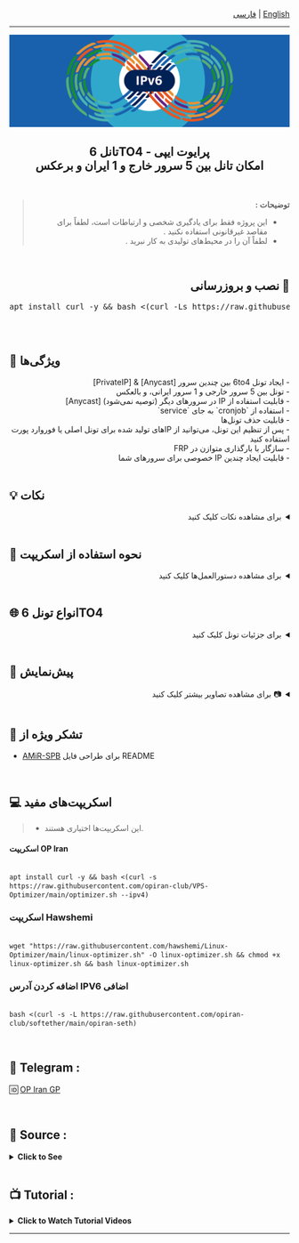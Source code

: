 <div dir="rtl">
  <a href="/README.md">English</a> | <a href="/README-Fa.md">فارسی</a>
</div>


------------------------------------------
<p align="center">
  <picture>
    <source media="(prefers-color-scheme: dark)" srcset="./Media/Pic.png">
    <img alt="6to4" src="./Media/Pic.png">
  </picture>
</p>

<h2 align="center"><strong>تانل 6TO4 - پرایوت ایپی
  <br>
امکان تانل بین 5 سرور خارج و 1 ایران و برعکس
</strong></h2>

<br>

<blockquote dir="rtl">
  <strong>توضیحات :</strong>
  
  - این پروژه فقط برای یادگیری شخصی و ارتباطات است، لطفاً برای مقاصد غیرقانونی استفاده نکنید .
  - لطفاً آن را در محیط‌های تولیدی به کار نبرید .
</blockquote>


  <br>
  
<div dir="rtl">
  <h2>🔧 نصب و بروزرسانی</h2></div>
  <pre>
apt install curl -y && bash <(curl -Ls https://raw.githubusercontent.com/Azumi67/6TO4-PrivateIP_multipleSERVERS/main/6to4.sh --ipv4)
  </pre>
  <br>



## 🌟 ویژگی‌ها 

<div dir="rtl">
  - ایجاد تونل 6to4 بین چندین سرور [Anycast] & [PrivateIP]  <br>
  - تونل بین 5 سرور خارجی و 1 سرور ایرانی، و بالعکس  <br>
  - قابلیت استفاده از IP در سرورهای دیگر (توصیه نمی‌شود) [Anycast]  <br>
  - استفاده از `cronjob` به جای `service`  <br>
  - قابلیت حذف تونل‌ها  <br>
  - پس از تنظیم این تونل، می‌توانید از IPهای تولید شده برای تونل اصلی یا فوروارد پورت استفاده کنید  <br>
  - سازگار با بارگذاری متوازن در FRP  <br>
  - قابلیت ایجاد چندین IP خصوصی برای سرورهای شما
</div>



<br>

## 💡 نکات

<details dir="rtl">
  <summary>برای مشاهده نکات کلیک کنید</summary>
<br>
  <ol style="text-align: right;">
    <li><strong>سرورهای خارجی را ابتدا پیکربندی کنید</strong>
      <p>ابتدا سرورهای خارجی خود را پیکربندی کنید، سپس سرور ایرانی را پیکربندی کنید.</p>
    </li>

  <li><strong>تونل بین 5 سرور خارجی و 1 سرور ایرانی</strong>  
      <p>می‌توانید یک تونل بین 5 سرور خارجی و 1 سرور ایرانی ایجاد کنید، و بالعکس.</p>
    </li>

  <li><strong>استفاده از IPهای خصوصی برای لود بالانسینگ</strong>  
      <p>این IPهای خصوصی می‌توانند برای لود بالانسینگ استفاده شوند که به زودی آن‌ها را ارائه خواهم داد.</p>
    </li>

  <li><strong>رفع مشکلات پینگ بین سرورها</strong>  
      <p>اگر در هنگام ساخت تونل، پینگ بین 5 سرور خارجی و 1 سرور ایرانی کار نمی‌کند، تمامی سرورها را یک‌باره ریبوت کنید. این کار معمولاً مشکل را حل می‌کند.</p>
    </li>

  <li><strong>راه‌حل جایگزین برای مشکلات اتصال</strong>  
      <p>اگر مشکلی در اتصال سرورها وجود داشته باشد (مثلاً در تونل 5 سرور خارجی و 1 سرور ایرانی، سرور 3 مشکل دارد)، تنها سرور 3 را Uninstall کرده و دوباره آن را پیکربندی کنید.</p>
    </li>

  <li><strong>اطمینان از استفاده صحیح از IPها</strong>  
      <p>اطمینان حاصل کنید که از IP صحیح برای هر سرور استفاده می‌کنید تا از بروز خطاها جلوگیری کنید.</p>
      <p>به‌طور مثال، وقتی سرور خارجی 1 و سرور ایرانی را پیکربندی می‌کنید، باید از IP سرور ترکیه برای سرور خارجی 1 استفاده کنید و برای سرور خارجی 2 و سرور ایرانی از IP سرور آلمان استفاده کنید.</p>
    </li>

  <li><strong>SSH یا پینگ از سرور ایرانی به سرورهای خارجی</strong>  
      <p>قبل از راه‌اندازی تونل 6to4، مطمئن شوید که می‌توانید از سرور ایرانی به سرورهای خارجی SSH بزنید یا پینگ بگیرید.</p>
    </li>

  <li><strong>IPهای خصوصی برای هر سرور خارجی</strong>  
      <p>در پیکربندی سرور ایرانی، برای هر سرور خارجی یک IP خصوصی منحصر به فرد خواهید داشت. اطمینان حاصل کنید که این IPها را به‌درستی وارد کنید.</p>
    </li>

  <li><strong>اگر تونل پنل به پنل است</strong>  
      <p>برای تونل‌های پنل به پنل، تنها نیاز به IP سرور خارجی دارید.</p>
    </li>

  <li><strong>اگر از تونل‌های FRP استفاده می‌شود</strong>  
      <p>برای تونل‌های FRP، به IPهای خصوصی هر سرور خارجی در سرور ایرانی نیاز دارید.</p>
    </li>

  <li><strong>باز کردن IPهای خصوصی</strong>  
      <p>اگر تونل پنل به پنل است، باید IPهای خصوصی را باز کنید.</p>
    </li>

  <li><strong>آزمون و خطا برای پیکربندی تونل</strong>  
      <p>با آزمون و خطا می‌توانید تونل‌ها را به‌درستی پیکربندی کنید.</p>
    </li>
  </ol>
</details>



<br>

##  📜 نحوه استفاده از اسکریپت

<details dir="rtl">
  <summary>برای مشاهده دستورالعمل‌ها کلیک کنید</summary>
  
  ### 🛠 ایجاد یک IP خصوصی بین یک سرور خارجی و یک سرور ایرانی
  <details>
    <summary>برای مشاهده جزئیات کلیک کنید</summary>
    
   > ![6TO4-1-1](./Media/1-1.png)

      - ایجاد یک IP خصوصی: از سرور خارجی شروع کنید.  
      - آدرس‌های IPv4 سرورهای خارجی و ایرانی را وارد کنید.  
      - Subnet /64 را وارد کنید.  
      - تعداد IPهای خصوصی مورد نیاز خود را مشخص کنید.  
      - IPهای تولید شده را در Notepad ذخیره کنید تا از آن‌ها در تونل استفاده کنید.  
      - IP خصوصی و سرویس پینگ به طور خودکار ایجاد خواهد شد تا از اختلالات جلوگیری شود.  
      - مراحل مشابه را برای سرور ایرانی تکرار کنید.  

  </details>

  <br>

  ### 🛠 ایجاد یک IP خصوصی بین یک سرور خارجی و 5 سرور ایرانی
  <details>
    <summary>برای مشاهده جزئیات کلیک کنید</summary>

> ![6TO4-1-1](./Media/1F-5IR-F.png)

    🌍 پیکربندی سرور خارجی
    
    - در این تونل، از 2 سرور ایرانی و 1 سرور خارجی استفاده می‌کنیم.  
    - همیشه پیکربندی تونل را از سرور خارجی شروع کنید.  
    - تعداد سرورهای ایرانی خود را وارد کنید (حداکثر تعداد مجاز 5 سرور است).  
    - برای هر سرور ایرانی، همان IP خارجی (مثلاً ترکیه) را وارد کنید.  
    - توجه: اگر از IP ایروان برای سرور ایرانی 1 استفاده کردید، همان IP ایروان را برای پیکربندی سرور ایرانی 1 وارد کنید.  
    - به عنوان مثال، اگر از IP ایروان برای سرور 1 و IP شاتل برای سرور 2 استفاده کردید، در پیکربندی سرور ایرانی، سرور 1 باید از IP ایروان و سرور 2 از IP شاتل استفاده کند، در غیر این صورت تونل برقرار نخواهد شد.  
    - تعداد IPهای مورد نیاز برای هر سرور را وارد کنید.  
    - برای ایجاد cronjob برای سرورها، تعداد سرورها را با فاصله وارد کنید. به عنوان مثال، اگر 2 سرور ایرانی دارید، آن را به صورت (2 1) وارد کنید.  

    ---

> ![6TO4-1-1](./Media/1F-5IR-IR1.jpg)

    🇮🇷 پیکربندی سرور ایرانی 1

    - حالا باید هر سرور ایرانی را به طور جداگانه پیکربندی کنید.  
    - برای مثال، اگر برای سرور ایرانی 1 از IP ایروان استفاده کردیم (از تصویر قبلی)، باید همین IP ایروان را در اینجا نیز برای سرور ایرانی 1 استفاده کنیم.  
    - IP سرور خارجی برای همه سرورهای ایرانی یکسان باقی می‌ماند زیرا تونل از 3 سرور ایرانی و 1 سرور خارجی تشکیل شده است.  
    - تعداد IPهای مورد نیاز برای این سرور را وارد کنید.  

    ---

> ![6TO4-1-1](./Media/1F-5IR-IR2.jpg)

    🇮🇷 پیکربندی سرور ایرانی 2

    - برای سرور ایرانی 2، آن را همانطور که برای سرور ایرانی 1 توضیح داده شد، پیکربندی کنید.  
    - IP سرور خارجی برای همه سرورهای ایرانی یکسان است.  
    - تعداد IPهای مورد نیاز برای این سرور را وارد کنید.  
    - اگر سرور ایرانی سومی دارید، آن را به همین ترتیب پیکربندی کنید.  
    - برای حذف تونل‌ها، به بخش مربوطه بروید تا تونل حذف شود.  

  </details>

  <br>

  ### 🛠 ایجاد یک IP خصوصی بین 5 سرور خارجی و یک سرور ایرانی
  <details>
    <summary>برای مشاهده جزئیات کلیک کنید</summary>

  > ![6TO4-1-1](./Media/5F-1IR-F1.png)

    🌍 پیکربندی سرور خارجی

    - همیشه پیکربندی تونل را از **سرور خارجی** شروع کنید.  
    - حالا باید هر سرور خارجی را به طور جداگانه پیکربندی کنید.  
    - سرور ایرانی برای همه سرورهای خارجی یکسان است، زیرا تونل از 3 سرور خارجی و 1 سرور ایرانی تشکیل شده است.  
    - تعداد IPهای مورد نیاز برای هر سرور خارجی را وارد کنید.

    ---

  > ![6TO4-1-1](./Media/5F-1IR-F2.png)

    🌍 پیکربندی سرور خارجی 2

    - برای سرور خارجی 2، آن را به همان شیوه‌ای که برای سرور خارجی 1 پیکربندی کردید، تنظیم کنید.  
    - سرور ایرانی برای همه سرورهای خارجی یکسان است.  
    - تعداد IPهای مورد نیاز برای این سرور را وارد کنید.  
    - اگر سرور خارجی سومی دارید، آن را طبق مثال قبلی پیکربندی کنید.  
    - برای حذف تونل‌ها، به بخش مربوطه بروید و تونل را حذف کنید.  

    ---

  > ![6TO4-1-1](./Media/5F-1IR-IR1.png)

    🇮🇷 پیکربندی سرور ایرانی

    - این تونل از 2 سرور خارجی و 1 سرور ایرانی استفاده می‌کند.  
    - تعداد سرورهای خارجی خود را وارد کنید (حداکثر تعداد مجاز 5 سرور است).  
    - برای هر سرور خارجی، همان IP ایرانی (مثلاً ایروان) را وارد کنید و IP سرور خارجی را برای هر سرور مشخص کنید.  
    - توجه: اگر IP ترکیه را برای سرور خارجی 1 وارد کردید، همین IP ترکیه را برای پیکربندی سرور خارجی 1 وارد کنید.  
    - این بدین معنی است که اگر از IP ترکیه برای سرور 1 و IP آلمان برای سرور 2 استفاده کنید، پیکربندی سرورهای خارجی نیز باید همان IP ترکیه برای سرور 1 و آلمان برای سرور 2 باشد، در غیر این صورت تونل برقرار نخواهد شد.  
    - تعداد IPهای مورد نیاز برای هر سرور خارجی را وارد کنید.  
    - برای ایجاد cronjob برای سرورهای خود، تعداد سرورها را با فاصله وارد کنید. به عنوان مثال، اگر 2 سرور خارجی دارید، آن را به صورت (2 1) وارد کنید.  

  </details>
</details>

<br>

## **🌐 انواع تونل 6TO4**
<details dir="rtl">
  <summary>برای جزئیات تونل کلیک کنید</summary>
  
  ### **❌ تونل بدون Anycast**
  <details>
    <summary>برای جزئیات کلیک کنید</summary>

  > ![6TO4-1-1](./Media/T-WO-F.png)
      
    🌍 پیکربندی سرور خارجی
    
    - این تونل از یک سرور خارجی و یک سرور ایرانی استفاده می‌کند.  
    - پیکربندی تونل را از **سرور خارجی** شروع کنید. آدرس‌های IP سرور خارجی و ایرانی را وارد کنید.  
    - تعداد IPهای مورد نیاز را وارد کنید.  
    - برای فعال کردن سرویس پینگ، **آدرس IPv4 سرور ایرانی** را وارد کنید.  
    
    ---

  > ![6TO4-1-1](./Media/T-WO-IR.png)

    🇮🇷 پیکربندی سرور ایرانی

    - این تونل از یک سرور خارجی و یک سرور ایرانی استفاده می‌کند.  
    - آدرس‌های IP سرور خارجی و ایرانی را وارد کنید.  
    - تعداد IPهای مورد نیاز را وارد کنید.  
    - برای فعال کردن سرویس پینگ، **آدرس IPv4 سرور خارجی** را وارد کنید.  

  </details>

  <br>

  ### **✅ تونل با Anycast**
  <details>
    <summary>برای جزئیات کلیک کنید</summary>

  > ![6TO4-1-1](./Media/T-W-F.png)
      
    🌍 پیکربندی سرور خارجی

    - این تونل از یک سرور خارجی و یک سرور ایرانی استفاده می‌کند.  
    - پیکربندی تونل را از **سرور خارجی** شروع کنید. آدرس IP سرور خارجی را وارد کنید.  
    - تعداد IPهای مورد نیاز را وارد کنید.  
    - برای فعال کردن سرویس پینگ، **آدرس IPv4 سرور ایرانی** را وارد کنید.  

    ---

  > ![6TO4-1-1](./Media/T-W-IR.png)

    🇮🇷 پیکربندی سرور ایرانی

    - این تونل از یک سرور خارجی و یک سرور ایرانی استفاده می‌کند.  
    - آدرس‌های IP سرور خارجی و ایرانی را وارد کنید.  
    - تعداد IPهای مورد نیاز را وارد کنید.  
    - برای فعال کردن سرویس پینگ، **آدرس IPv4 سرور خارجی** را وارد کنید.  

  </details>
</details>

<br>

## 👀 پیش‌نمایش  
<details dir="rtl">
  <summary>📷 برای مشاهده تصاویر بیشتر کلیک کنید</summary>
  <br>

  <picture>
    <source media="(prefers-color-scheme: dark)" srcset="./Media/Screenshot1.png">
    <img alt="6TO4-SS1" src="./Media/Screenshot1.png">
  </picture>

  <br>

  <picture>
    <source media="(prefers-color-scheme: dark)" srcset="./Media/Screenshot2.png">
    <img alt="6TO4-SS2" src="./Media/Screenshot2.png">
  </picture>

  <br>
</details>


<br>

## 🙏 تشکر ویژه از

- [AMiR-SPB](https://github.com/AMiR-SPB/) برای طراحی فایل README

<br>

## <strong>💻 اسکریپت‌های مفید</strong>  
> - این اسکریپت‌ها اختیاری هستند.  

#### <strong>اسکریپت OP Iran</strong>
<pre><code>
apt install curl -y && bash <(curl -s https://raw.githubusercontent.com/opiran-club/VPS-Optimizer/main/optimizer.sh --ipv4)
</code></pre>

### <strong>اسکریپت Hawshemi</strong>
<pre><code>
wget "https://raw.githubusercontent.com/hawshemi/Linux-Optimizer/main/linux-optimizer.sh" -O linux-optimizer.sh && chmod +x linux-optimizer.sh && bash linux-optimizer.sh
</code></pre>

### <strong>اضافه کردن آدرس IPV6 اضافی</strong>
<pre><code>
bash <(curl -s -L https://raw.githubusercontent.com/opiran-club/softether/main/opiran-seth)
</code></pre>
<br>

## **💬 Telegram :** 

🆔 [OP Iran GP](https://t.me/OPIranClub)

<br>

## **📂 Source :**
<details>
  <summary><strong>Click to See</strong></summary>
 
  ### 1️⃣ [OP Iran](https://github.com/opiran-club)
  ### 2️⃣ [Hwashemi](https://github.com/hawshemi/Linux-Optimizer)
  
  <br>
</details>

<br>

## **📺 Tutorial :**
<details>
  <summary><strong>Click to Watch Tutorial Videos</strong></summary>
 
  ### 1️⃣ [YouTube](#)

<br>
</details>

------------------------------------------
